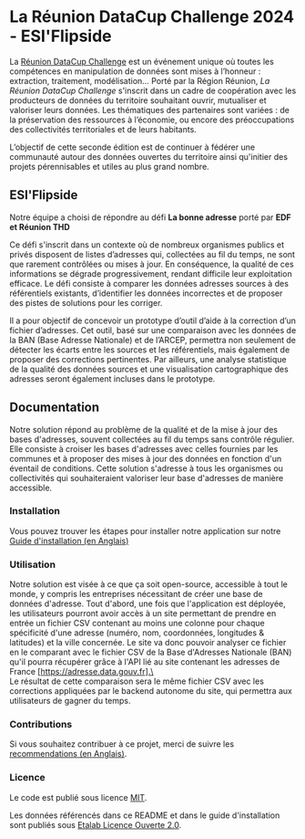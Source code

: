# La Réunion DataCup Challenge 2024 - ESI'Flipside

La [Réunion DataCup Challenge](https://data.regionreunion.com/p/page-reunion-datacup-challenge) est un événement unique où toutes les compétences en manipulation de données sont mises à l’honneur : extraction, traitement, modélisation… Porté par la Région Réunion, *La Réunion DataCup Challenge* s'inscrit dans un cadre de coopération avec les producteurs de données du territoire souhaitant ouvrir, mutualiser et valoriser leurs données. Les thématiques des partenaires sont variées : de la préservation des ressources à l’économie, ou encore des préoccupations des collectivités territoriales et de leurs habitants.

L’objectif de cette seconde édition est de continuer à fédérer une communauté autour des données ouvertes du territoire ainsi qu'initier des projets pérennisables et utiles au plus grand nombre.


## ESI'Flipside

Notre équipe a choisi de répondre au défi **La bonne adresse** porté par **EDF et Réunion THD**

Ce défi s'inscrit dans un contexte où de nombreux organismes publics et privés disposent de listes d’adresses qui, collectées au fil du temps, ne sont que rarement contrôlées ou mises à jour. En conséquence, la qualité de ces informations se dégrade progressivement, rendant difficile leur exploitation efficace. Le défi consiste à comparer les données adresses sources à des référentiels existants, d’identifier les données incorrectes et de proposer des pistes de solutions pour les corriger.

Il a pour objectif de concevoir un prototype d’outil d’aide à la correction d’un fichier d’adresses. Cet outil, basé sur une comparaison avec les données de la BAN (Base Adresse Nationale) et de l’ARCEP, permettra non seulement de détecter les écarts entre les sources et les référentiels, mais également de proposer des corrections pertinentes. Par ailleurs, une analyse statistique de la qualité des données sources et une visualisation cartographique des adresses seront également incluses dans le prototype.



## **Documentation**

Notre solution répond au problème de la qualité et de la mise à jour des bases d'adresses, souvent collectées au fil du temps sans contrôle régulier. Elle consiste à croiser les bases d'adresses avec celles fournies par les communes et à proposer des mises à jour des données en fonction d'un éventail de conditions. Cette solution s'adresse à tous les organismes ou collectivités qui souhaiteraient valoriser leur base d'adresses de manière accessible. 

### **Installation**

Vous pouvez trouver les étapes pour installer notre application sur notre [Guide d'installation (en Anglais)](/INSTALL.md)

### **Utilisation**


Notre solution est visée à ce que ça soit open-source, accessible à tout le monde, y compris les entreprises nécessitant de créer une base de données d'adresse. Tout d'abord, une fois que l'application est déployée, les utilisateurs pourront avoir accès à un site permettant de prendre en entrée un fichier CSV contenant au moins une colonne pour chaque spécificité d'une adresse (numéro, nom, coordonnées, longitudes & latitudes) et la ville concernée. Le site va donc pouvoir analyser ce fichier en le comparant avec le fichier CSV de la Base d'Adresses Nationale (BAN) qu'il pourra récupérer grâce à l'API lié au site contenant les adresses de France [https://adresse.data.gouv.fr].\
\
Le résultat de cette comparaison sera le même fichier CSV avec les corrections appliquées par le backend autonome du site, qui permettra aux utilisateurs de gagner du temps.


### **Contributions**

Si vous souhaitez contribuer à ce projet, merci de suivre les [recommendations (en Anglais)](/CONTRIBUTING.md).

### **Licence**

Le code est publié sous licence [MIT](/licence.MIT).

Les données référencés dans ce README et dans le guide d'installation sont publiés sous [Etalab Licence Ouverte 2.0](/licence.etalab-2.0).
